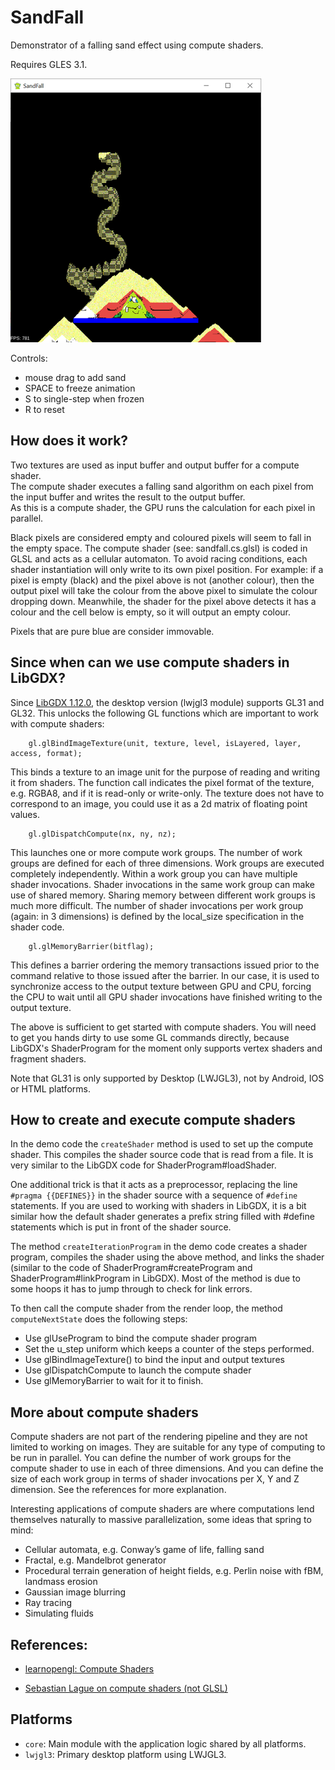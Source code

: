 # SandFall

Demonstrator of a falling sand effect using compute shaders.

Requires GLES 3.1.

![screenshot](screenshot.png)

Controls:
- mouse drag to add sand
- SPACE to freeze animation
- S to single-step when frozen
- R to reset




## How does it work?
Two textures are used as input buffer and output buffer for a compute shader.  
The compute shader executes a falling sand algorithm on each pixel from the input buffer
and writes the result to the output buffer.  
As this is a compute shader, the GPU runs the calculation for each pixel in parallel.

Black pixels are considered empty and coloured pixels will seem to fall in the empty space.
The compute shader (see: sandfall.cs.glsl) is coded in GLSL and acts as a cellular automaton.
To avoid racing conditions, each shader instantiation will only write to its own pixel position.
For example: if a pixel is empty (black) and the pixel above is not (another colour), then the 
output pixel will take the colour from the above pixel to simulate the colour dropping down.
Meanwhile, the shader for the pixel above detects it has a colour and the cell below is empty,
so it will output an empty colour.

Pixels that are pure blue are consider immovable.


## Since when can we use compute shaders in LibGDX?
Since [LibGDX 1.12.0](https://libgdx.com/news/2023/07/gdx-1-12), the desktop version (lwjgl3 module) supports GL31 and GL32.  This unlocks the following GL functions which are important to work with compute shaders:

        gl.glBindImageTexture(unit, texture, level, isLayered, layer, access, format);
This binds a texture to an image unit for the purpose of reading and writing it from shaders. The function call indicates the pixel format of the texture, e.g. RGBA8, and if it is read-only or write-only.  The texture does not have to correspond to an image, you could use it as a 2d matrix of floating point values.

        gl.glDispatchCompute(nx, ny, nz);
This launches one or more compute work groups.  The number of work groups are defined for each of three dimensions.  Work groups are executed completely independently.  Within a work group you can have multiple shader invocations.  Shader invocations in the same work group can make use of shared memory.  Sharing memory between different work groups is much more difficult.  The number of shader invocations per work group (again: in 3 dimensions) is defined by the local_size specification in the shader code. 

        gl.glMemoryBarrier(bitflag);
This defines a barrier ordering the memory transactions issued prior to the command relative to those issued after the barrier.  In our case, it is used to synchronize access to the output texture between GPU and CPU, forcing the CPU to wait until all GPU shader invocations have finished writing to the output texture.

The above is sufficient to get started with compute shaders.  You will need to get you hands dirty to use some GL commands directly, because LibGDX's ShaderProgram for the moment only supports vertex shaders and fragment shaders.

Note that GL31 is only supported by Desktop (LWJGL3), not by Android, IOS or HTML platforms.

## How to create and execute compute shaders
In the demo code the `createShader` method is used to set up the compute shader. This compiles the shader source code that is read from a file. It is very similar to the LibGDX code for ShaderProgram#loadShader.

One additional trick is that it acts as a preprocessor, replacing the line  `#pragma {{DEFINES}}` in the shader source with a sequence of `#define` statements.  If you are used to working with shaders in LibGDX, it is a bit similar how the default shader generates a prefix string filled with #define statements which is put in front of the shader source.

The method `createIterationProgram` in the demo code creates a shader program, compiles the shader using the above method, and links the shader (similar to the code of ShaderProgram#createProgram and ShaderProgram#linkProgram in LibGDX).  Most of the method is due to some hoops it has to jump through to check for link errors.

To then call the compute shader from the render loop, the method `computeNextState` does the following steps:
-	Use glUseProgram to bind the compute shader program
-	Set the u_step uniform which keeps a counter of the steps performed.
-	Use glBindImageTexture() to bind the input and output textures
-	Use glDispatchCompute to launch the compute shader
-	Use glMemoryBarrier to wait for it to finish.

## More about compute shaders
Compute shaders are not part of the rendering pipeline and they are not limited to working on images.  They are suitable for any type of computing to be run in parallel. You can define the number of work groups for the compute shader to use in each of three dimensions. And you can define the size of each work group in terms of shader invocations per X, Y and Z dimension. See the references for more explanation.

Interesting applications of compute shaders are where computations lend themselves naturally to massive parallelization, some ideas that spring to mind:
-	Cellular automata, e.g. Conway’s game of life, falling sand
-	Fractal, e.g. Mandelbrot generator
-	Procedural terrain generation of height fields, e.g. Perlin noise with fBM, landmass erosion
-	Gaussian image blurring
-	Ray tracing
-	Simulating fluids


## References:

- [learnopengl: Compute Shaders](https://learnopengl.com/Guest-Articles/2022/Compute-Shaders/Introduction)

- [Sebastian Lague on compute shaders (not GLSL)](https://www.youtube.com/watch?v=9RHGLZLUuwc&t=32s)  


## Platforms

- `core`: Main module with the application logic shared by all platforms.
- `lwjgl3`: Primary desktop platform using LWJGL3.
